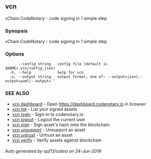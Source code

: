 ## vcn

vChain CodeNotary - code signing in 1 simple step

### Synopsis

vChain CodeNotary - code signing in 1 simple step

### Options

```
      --config string   config file (default is $HOME/.vcn/config.json)
  -h, --help            help for vcn
  -o, --output string   output format, one of: --output=json|--output=yaml|--output=''
```

### SEE ALSO

* [vcn dashboard](vcn_dashboard.md)	 - Open https://dashboard.codenotary.io in browser
* [vcn list](vcn_list.md)	 - List your signed assets
* [vcn login](vcn_login.md)	 - Sign-in to codenotary.io
* [vcn logout](vcn_logout.md)	 - Logout the current user
* [vcn sign](vcn_sign.md)	 - Sign asset's hash onto the blockchain
* [vcn unsupport](vcn_unsupport.md)	 - Unsupport an asset
* [vcn untrust](vcn_untrust.md)	 - Untrust an asset
* [vcn verify](vcn_verify.md)	 - Verify assets against blockchain

###### Auto generated by spf13/cobra on 24-Jun-2019
